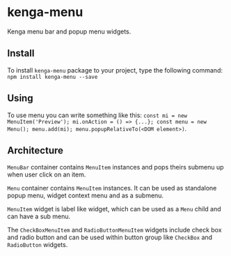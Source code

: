 # kenga-menu
Kenga menu bar and popup menu widgets.

## Install
To install `kenga-menu` package to your project, type the following command:
`npm install kenga-menu --save`

## Using
To use menu you can write something like this: `const mi = new MenuItem('Preview'); mi.onAction = () => {...}; const menu = new Menu(); menu.add(mi); menu.popupRelativeTo(<DOM element>)`.

## Architecture
`MenuBar` container contains `MenuItem` instances and pops theirs submenu up when user click on an item.

`Menu` container contains `MenuItem` instances. It can be used as standalone popup menu, widget context menu and as a submenu.

`MenuItem` widget is label like widget, which can be used as a `Menu` child and can have a sub menu.

The `CheckBoxMenuItem` and `RadioButtonMenuItem` widgets include check box and radio button and can be used within button group like `CheckBox` and `RadioButton` widgets.
